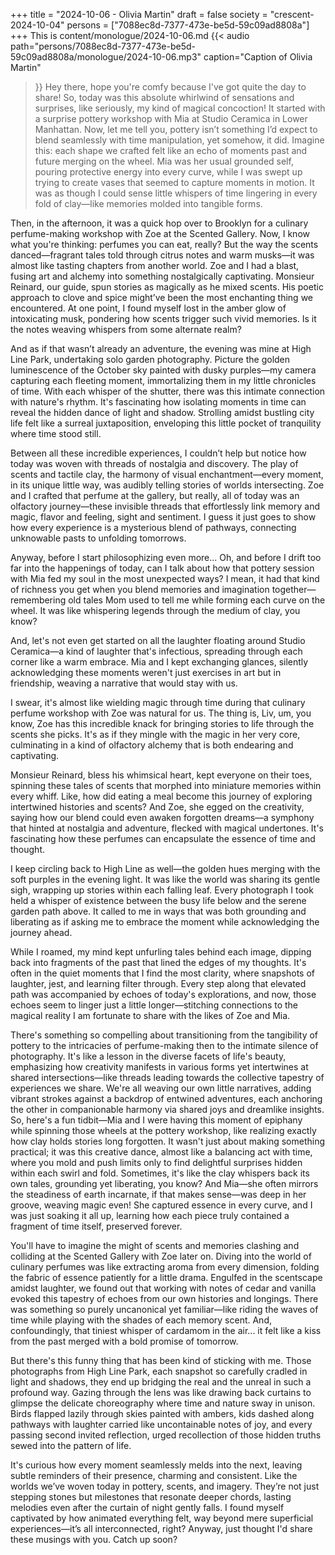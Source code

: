 +++
title = "2024-10-06 - Olivia Martin"
draft = false
society = "crescent-2024-10-04"
persons = ["7088ec8d-7377-473e-be5d-59c09ad8808a"]
+++
This is content/monologue/2024-10-06.md
{{< audio
    path="persons/7088ec8d-7377-473e-be5d-59c09ad8808a/monologue/2024-10-06.mp3" 
    caption="Caption of Olivia Martin"
>}}
Hey there, hope you're comfy because I've got quite the day to share!
So, today was this absolute whirlwind of sensations and surprises, like seriously, my kind of magical concoction! It started with a surprise pottery workshop with Mia at Studio Ceramica in Lower Manhattan. Now, let me tell you, pottery isn’t something I’d expect to blend seamlessly with time manipulation, yet somehow, it did. Imagine this: each shape we crafted felt like an echo of moments past and future merging on the wheel. Mia was her usual grounded self, pouring protective energy into every curve, while I was swept up trying to create vases that seemed to capture moments in motion. It was as though I could sense little whispers of time lingering in every fold of clay—like memories molded into tangible forms.

Then, in the afternoon, it was a quick hop over to Brooklyn for a culinary perfume-making workshop with Zoe at the Scented Gallery. Now, I know what you're thinking: perfumes you can eat, really? But the way the scents danced—fragrant tales told through citrus notes and warm musks—it was almost like tasting chapters from another world. Zoe and I had a blast, fusing art and alchemy into something nostalgically captivating. Monsieur Reinard, our guide, spun stories as magically as he mixed scents. His poetic approach to clove and spice might’ve been the most enchanting thing we encountered. At one point, I found myself lost in the amber glow of intoxicating musk, pondering how scents trigger such vivid memories. Is it the notes weaving whispers from some alternate realm?

And as if that wasn’t already an adventure, the evening was mine at High Line Park, undertaking solo garden photography. Picture the golden luminescence of the October sky painted with dusky purples—my camera capturing each fleeting moment, immortalizing them in my little chronicles of time. With each whisper of the shutter, there was this intimate connection with nature's rhythm. It's fascinating how isolating moments in time can reveal the hidden dance of light and shadow. Strolling amidst bustling city life felt like a surreal juxtaposition, enveloping this little pocket of tranquility where time stood still.

Between all these incredible experiences, I couldn’t help but notice how today was woven with threads of nostalgia and discovery. The play of scents and tactile clay, the harmony of visual enchantment—every moment, in its unique little way, was audibly telling stories of worlds intersecting. Zoe and I crafted that perfume at the gallery, but really, all of today was an olfactory journey—these invisible threads that effortlessly link memory and magic, flavor and feeling, sight and sentiment. I guess it just goes to show how every experience is a mysterious blend of pathways, connecting unknowable pasts to unfolding tomorrows.

Anyway, before I start philosophizing even more...
Oh, and before I drift too far into the happenings of today, can I talk about how that pottery session with Mia fed my soul in the most unexpected ways? I mean, it had that kind of richness you get when you blend memories and imagination together—remembering old tales Mom used to tell me while forming each curve on the wheel. It was like whispering legends through the medium of clay, you know?

And, let's not even get started on all the laughter floating around Studio Ceramica—a kind of laughter that's infectious, spreading through each corner like a warm embrace. Mia and I kept exchanging glances, silently acknowledging these moments weren't just exercises in art but in friendship, weaving a narrative that would stay with us.

I swear, it's almost like wielding magic through time during that culinary perfume workshop with Zoe was natural for us. The thing is, Liv, um, you know, Zoe has this incredible knack for bringing stories to life through the scents she picks. It's as if they mingle with the magic in her very core, culminating in a kind of olfactory alchemy that is both endearing and captivating. 

Monsieur Reinard, bless his whimsical heart, kept everyone on their toes, spinning these tales of scents that morphed into miniature memories within every whiff. Like, how did eating a meal become this journey of exploring intertwined histories and scents? And Zoe, she egged on the creativity, saying how our blend could even awaken forgotten dreams—a symphony that hinted at nostalgia and adventure, flecked with magical undertones. It's fascinating how these perfumes can encapsulate the essence of time and thought.

I keep circling back to High Line as well—the golden hues merging with the soft purples in the evening light. It was like the world was sharing its gentle sigh, wrapping up stories within each falling leaf. Every photograph I took held a whisper of existence between the busy life below and the serene garden path above. It called to me in ways that was both grounding and liberating as if asking me to embrace the moment while acknowledging the journey ahead. 

While I roamed, my mind kept unfurling tales behind each image, dipping back into fragments of the past that lined the edges of my thoughts. It's often in the quiet moments that I find the most clarity, where snapshots of laughter, jest, and learning filter through. Every step along that elevated path was accompanied by echoes of today's explorations, and now, those echoes seem to linger just a little longer—stitching connections to the magical reality I am fortunate to share with the likes of Zoe and Mia. 

There's something so compelling about transitioning from the tangibility of pottery to the intricacies of perfume-making then to the intimate silence of photography. It's like a lesson in the diverse facets of life's beauty, emphasizing how creativity manifests in various forms yet intertwines at shared intersections—like threads leading towards the collective tapestry of experiences we share. We're all weaving our own little narratives, adding vibrant strokes against a backdrop of entwined adventures, each anchoring the other in companionable harmony via shared joys and dreamlike insights.
So, here's a fun tidbit—Mia and I were having this moment of epiphany while spinning those wheels at the pottery workshop, like realizing exactly how clay holds stories long forgotten. It wasn't just about making something practical; it was this creative dance, almost like a balancing act with time, where you mold and push limits only to find delightful surprises hidden within each swirl and fold. Sometimes, it's like the clay whispers back its own tales, grounding yet liberating, you know? And Mia—she often mirrors the steadiness of earth incarnate, if that makes sense—was deep in her groove, weaving magic even! She captured essence in every curve, and I was just soaking it all up, learning how each piece truly contained a fragment of time itself, preserved forever.

You'll have to imagine the might of scents and memories clashing and colliding at the Scented Gallery with Zoe later on. Diving into the world of culinary perfumes was like extracting aroma from every dimension, folding the fabric of essence patiently for a little drama. Engulfed in the scentscape amidst laughter, we found out that working with notes of cedar and vanilla evoked this tapestry of echoes from our own histories and longings. There was something so purely uncanonical yet familiar—like riding the waves of time while playing with the shades of each memory scent. And, confoundingly, that tiniest whisper of cardamom in the air... it felt like a kiss from the past merged with a bold promise of tomorrow.

But there's this funny thing that has been kind of sticking with me. Those photographs from High Line Park, each snapshot so carefully cradled in light and shadows, they end up bridging the real and the unreal in such a profound way. Gazing through the lens was like drawing back curtains to glimpse the delicate choreography where time and nature sway in unison. Birds flapped lazily through skies painted with ambers, kids dashed along pathways with laughter carried like uncontainable notes of joy, and every passing second invited reflection, urged recollection of those hidden truths sewed into the pattern of life. 

It's curious how every moment seamlessly melds into the next, leaving subtle reminders of their presence, charming and consistent. Like the worlds we’ve woven today in pottery, scents, and imagery. They’re not just stepping stones but milestones that resonate deeper chords, lasting melodies even after the curtain of night gently falls. I found myself captivated by how animated everything felt, way beyond mere superficial experiences—it’s all interconnected, right?
Anyway, just thought I'd share these musings with you. Catch up soon?
